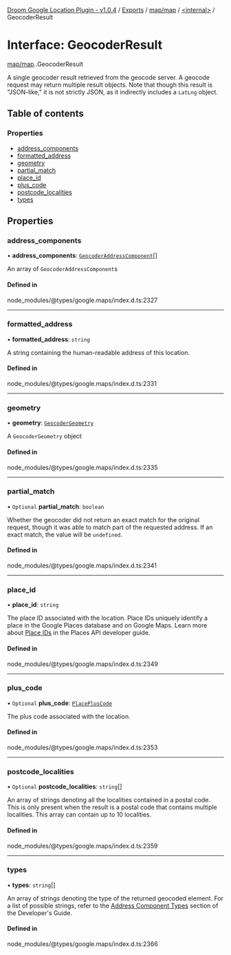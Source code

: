 [Droom Google Location Plugin - v1.0.4](../README.md) / [Exports](../modules.md) / [map/map](../modules/map_map.md) / [<internal\>](../modules/map_map._internal_.md) / GeocoderResult

# Interface: GeocoderResult

[map/map](../modules/map_map.md).[<internal>](../modules/map_map._internal_.md).GeocoderResult

A single geocoder result retrieved from the geocode server. A geocode
request may return multiple result objects. Note that though this result is
&quot;JSON-like,&quot; it is not strictly JSON, as it indirectly includes a
<code>LatLng</code> object.

## Table of contents

### Properties

- [address\_components](map_map._internal_.GeocoderResult.md#address_components)
- [formatted\_address](map_map._internal_.GeocoderResult.md#formatted_address)
- [geometry](map_map._internal_.GeocoderResult.md#geometry)
- [partial\_match](map_map._internal_.GeocoderResult.md#partial_match)
- [place\_id](map_map._internal_.GeocoderResult.md#place_id)
- [plus\_code](map_map._internal_.GeocoderResult.md#plus_code)
- [postcode\_localities](map_map._internal_.GeocoderResult.md#postcode_localities)
- [types](map_map._internal_.GeocoderResult.md#types)

## Properties

### address\_components

• **address\_components**: [`GeocoderAddressComponent`](map_map._internal_.GeocoderAddressComponent.md)[]

An array of <code>GeocoderAddressComponent</code>s

#### Defined in

node_modules/@types/google.maps/index.d.ts:2327

___

### formatted\_address

• **formatted\_address**: `string`

A string containing the human-readable address of this location.

#### Defined in

node_modules/@types/google.maps/index.d.ts:2331

___

### geometry

• **geometry**: [`GeocoderGeometry`](map_map._internal_.GeocoderGeometry.md)

A <code>GeocoderGeometry</code> object

#### Defined in

node_modules/@types/google.maps/index.d.ts:2335

___

### partial\_match

• `Optional` **partial\_match**: `boolean`

Whether the geocoder did not return an exact match for the original
request, though it was able to match part of the requested address. If an
exact match, the value will be <code>undefined</code>.

#### Defined in

node_modules/@types/google.maps/index.d.ts:2341

___

### place\_id

• **place\_id**: `string`

The place ID associated with the location. Place IDs uniquely identify a
place in the Google Places database and on Google Maps. Learn more about
<a
href="https://developers.google.com/maps/documentation/places/web-service/place-id">Place
IDs</a> in the Places API developer guide.

#### Defined in

node_modules/@types/google.maps/index.d.ts:2349

___

### plus\_code

• `Optional` **plus\_code**: [`PlacePlusCode`](map_map._internal_.PlacePlusCode.md)

The plus code associated with the location.

#### Defined in

node_modules/@types/google.maps/index.d.ts:2353

___

### postcode\_localities

• `Optional` **postcode\_localities**: `string`[]

An array of strings denoting all the localities contained in a postal
code. This is only present when the result is a postal code that contains
multiple localities. This array can contain up to 10 localities.

#### Defined in

node_modules/@types/google.maps/index.d.ts:2359

___

### types

• **types**: `string`[]

An array of strings denoting the type of the returned geocoded element.
For a list of possible strings, refer to the <a href=
"https://developers.google.com/maps/documentation/javascript/geocoding#GeocodingAddressTypes">
Address Component Types</a> section of the Developer&#39;s Guide.

#### Defined in

node_modules/@types/google.maps/index.d.ts:2366
